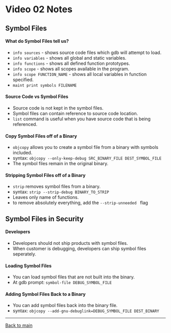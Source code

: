 # Video 02 Notes

## Symbol Files

#### What do Symbol Files tell us?

- ```info sources``` - shows source code files which gdb will attempt to load.
- ```info variables``` - shows all global and static variables.
- ```info functions``` - shows all defined function prototypes.
- ```info scope``` - shows all scopes available in the program.
- ```info scope FUNCTION_NAME``` - shows all local variables in function specified. 
- ```maint print symbols FILENAME```

#### Source Code vs Symbol Files

- Source code is not kept in the symbol files.
- Symbol files can contain reference to source code location.
- ```list``` command is useful when you have source code that is being referenced.


#### Copy Symbol Files off of a Binary

- ```objcopy``` allows you to create a symbol file from a binary with symbols included.
- syntax: ```objcopy --only-keep-debug SRC_BINARY_FILE DEST_SYMBOL_FILE```
- The symbol files remain in the original binary.


#### Stripping Symbol Files off of a Binary

- ```strip``` removes symbol files from a binary.
- syntax: ```strip --strip-debug BINARY_TO_STRIP```
- Leaves only name of functions.
- to remove absolutely everything, add the ```--strip-unneeded ``` flag

## Symbol Files in Security

#### Developers

- Developers should not ship products with symbol files.
- When customer is debugging, developers can ship symbol files seperately.

#### Loading Symbol Files

- You can load symbol files that are not built into the binary.
- At gdb prompt: ```symbol-file DEBUG_SYMBOL_FILE```

#### Adding Symbol Files Back to a Binary

- You can add symbol files back into the binary file.
- syntax: ```objcopy --add-gnu-debuglink=DEBUG_SYMBOL_FILE DEST_BINARY```


---
 
[Back to main](https://github.com/rot0xd/SecurityTube/blob/master/SGDE/README.md)
